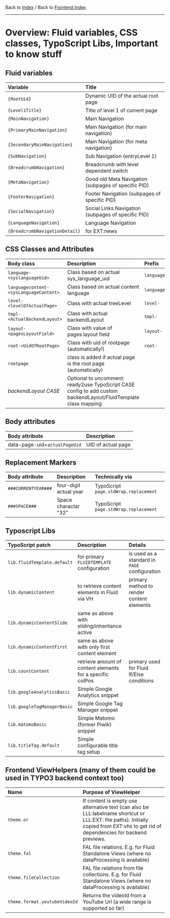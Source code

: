 Back to [Index](../Index.md) / Back to [Frontend Index](Index.md)

---

# Overview: Fluid variables, CSS classes, TypoScript Libs, Important to know stuff

## Fluid variables

|            Variable            |                        Title                        |
|:-------------------------------|:----------------------------------------------------|
| `{RootUid}`                    | Dynamic UID of the actual root page                 |
| `{Level1Title}`                | Title of level 1 of current page                    |
| `{MainNavigation}`             | Main Navigation                                     |
| `{PrimaryMainNavigation}`      | Main Navigation (for main navigation)               |
| `{SecondaryMainNavigation}`    | Main Navigation (for meta navigation)               |
| `{SubNavigation}`              | Sub Navigation (entryLevel 1)                       |
| `{BreadcrumbNavigation}`       | Breadcrumb with level dependent switch              |
| `{MetaNavigation}`             | Good old Meta Navigation (subpages of specific PID) |
| `{FooterNavigation}`           | Footer Navigation (subpages of specific PID)        |
| `{SocialNavigation}`           | Social Links Navigation (subpages of specific PID)  |
| `{LanguageNavigation}`         | Language Navigation                                 |
| `{BreadcrumbNavigationDetail}` | for EXT:news                                        |

## CSS Classes and Attributes

|               Body class               |                                                   Description                                                   |       Prefix       |
|:---------------------------------------|:----------------------------------------------------------------------------------------------------------------|:-------------------|
| `language-<syslanguageUid>`            | Class based on actual sys_language_uid                                                                          | `language-`        |
| `languagecontent-<sysLanguageContent>` | Class based on actual content language                                                                          | `languagecontent-` |
| `level-<levelOfActualPage>`            | Class with actual treeLevel                                                                                     | `level-`           |
| `tmpl-<ActualBackendLayout>`           | Class with actual backendLayout                                                                                 | `tmpl-`            |
| `layout-<pagesLayoutField>`            | Class with value of pages.layout field                                                                          | `layout-`          |
| `root-<UidOfRootPage>`                 | Class with uid of rootpage (automatically!)                                                                     | `root-`            |
| `rootpage`                             | class is added if actual page is the root page (automatically)                                                  |                    |
| _backendLayout CASE_                   | Optional to uncomment: ready2use TypoScript CASE config to add custom backendLayout/FluidTemplate class mapping |                    |

## Body attributes

|        Body attribute         |    Description     |
|:------------------------------|:-------------------|
| data-page-uid=`actualPageUid` | UID of actual page |


## Replacement Markers

|   Body attribute    |      Description       |            Technically via            |
|:--------------------|:-----------------------|:--------------------------------------|
| `###CURRENTYEAR###` | four-digit actual year | TypoScript `page.stdWrap.replacement` |
| `###SPACE###`       | Space charactar "32"   | TypoScript `page.stdWrap.replacement` |


## Typoscript Libs

|      TypoScript patch       |                        Description                        |                    Details                    |
|:----------------------------|:----------------------------------------------------------|:----------------------------------------------|
| `lib.fluidTemplate.default` | for primary `FLUIDTEMPLATE` configuration                 | is used as a standard in `PAGE` configuration |
| `lib.dynamicContent`        | to retrieve content elements in Fluid via VH              | primary method to render content elements     |
| `lib.dynamicContentSlide`   | same as above with sliding/inheritance active             |                                               |
| `lib.dynamicContentFirst`   | same as above with only first content element             |                                               |
| `lib.countContent`          | retrieve amount of content elements for a specific colPos | primary used for Fluid If/Else conditions     |
| `lib.googleAnalyticsBasic`  | Simple Google Analytics snippet                           |                                               |
| `lib.googleTagManagerBasic` | Simple Google Tag Manager snippet                         |                                               |
| `lib.matomoBasic`           | Simple Matomo (former Piwik) snippet                      |                                               |
| `lib.titleTag.default`      | Simple configurable title tag setup                       |                                               |


## Frontend ViewHelpers (many of them could be used in TYPO3 backend context too)

| Name                               | Purpose of ViewHelper                                                                                                                                                                |
|:-----------------------------------|:-------------------------------------------------------------------------------------------------------------------------------------------------------------------------------------|
| `theme.or`                         | If content is empty use alternative text (can also be LLL:labelname shortcut or LLL:EXT: file paths). Initially copied from EXT:vhs to get rid of dependencies for backend previews. |
| `theme.fal`                        | FAL file relations. E.g. for Fluid Standalone Views (where no dataProcessing is available)                                                                                           |
| `theme.fileCollection`             | FAL file relations from file collections. E.g. for Fluid Standalone Views (where no dataProcessing is available)                                                                     |
| `theme.format.youtubeVideoId`      | Returns the videoId from a YouTube Url (a wide range is supported so far)                                                                                                            |
